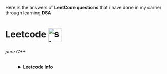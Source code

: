 Here is the answers of **LeetCode questions** that i have done in my carrier through learning **DSA** 

# Leetcode  <a href="https://www.leetcode.com/sjx_subham" target="blank"><img align="center" src="https://raw.githubusercontent.com/rahuldkjain/github-profile-readme-generator/master/src/images/icons/Social/leet-code.svg" alt="sjx_subham" height="45" width="40" /></a>

###### pure C++
<dl>
    <dd>
<details><summary> <b align="center"> Leetcode Info</b></summary>
<div align="center">
  
<a href="https://www.leetcode.com/sjx_subham" target="blank">
  <img  align=top flex-grow=1 style="margin-right: 50px" src="https://leetcard.jacoblin.cool/Sjx_Subham?theme=dark&font=Arial&ext=heatmap" />  
     
</div>
   </dd>
</dl> 
